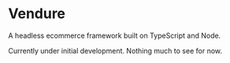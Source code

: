 # Vendure

A headless ecommerce framework built on TypeScript and Node.

Currently under initial development. Nothing much to see for now.
